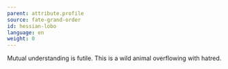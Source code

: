 ```yaml
---
parent: attribute.profile
source: fate-grand-order
id: hessian-lobo
language: en
weight: 0
---
```


Mutual understanding is futile.
This is a wild animal overflowing with hatred.
